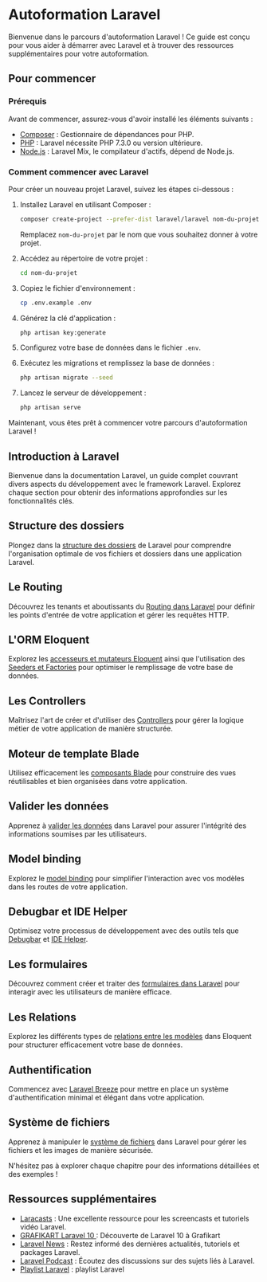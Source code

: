 # Autoformation Laravel

Bienvenue dans le parcours d'autoformation Laravel ! Ce guide est conçu pour vous aider à démarrer avec Laravel et à trouver des ressources supplémentaires pour votre autoformation.

## Pour commencer

### Prérequis

Avant de commencer, assurez-vous d'avoir installé les éléments suivants :

- [Composer](https://getcomposer.org/) : Gestionnaire de dépendances pour PHP.
- [PHP](https://www.php.net/) : Laravel nécessite PHP 7.3.0 ou version ultérieure.
- [Node.js](https://nodejs.org/) : Laravel Mix, le compilateur d'actifs, dépend de Node.js.

### Comment commencer avec Laravel

Pour créer un nouveau projet Laravel, suivez les étapes ci-dessous :

1. Installez Laravel en utilisant Composer :

    ```bash
    composer create-project --prefer-dist laravel/laravel nom-du-projet
    ```

    Remplacez `nom-du-projet` par le nom que vous souhaitez donner à votre projet.

2. Accédez au répertoire de votre projet :

    ```bash
    cd nom-du-projet
    ```

3. Copiez le fichier d'environnement :

    ```bash
    cp .env.example .env
    ```

4. Générez la clé d'application :

    ```bash
    php artisan key:generate
    ```

5. Configurez votre base de données dans le fichier `.env`.

6. Exécutez les migrations et remplissez la base de données :

    ```bash
    php artisan migrate --seed
    ```

7. Lancez le serveur de développement :

    ```bash
    php artisan serve
    ```
Maintenant, vous êtes prêt à commencer votre parcours d'autoformation Laravel !

## Introduction à Laravel

Bienvenue dans la documentation Laravel, un guide complet couvrant divers aspects du développement avec le framework Laravel. Explorez chaque section pour obtenir des informations approfondies sur les fonctionnalités clés.

## Structure des dossiers

Plongez dans la [structure des dossiers](https://laravel.com/docs/structure) de Laravel pour comprendre l'organisation optimale de vos fichiers et dossiers dans une application Laravel.

## Le Routing

Découvrez les tenants et aboutissants du [Routing dans Laravel](https://laravel.com/docs/routing) pour définir les points d'entrée de votre application et gérer les requêtes HTTP.

## L'ORM Eloquent

Explorez les [accesseurs et mutateurs Eloquent](https://laravel.com/docs/eloquent-mutators) ainsi que l'utilisation des [Seeders et Factories](https://laravel.com/docs/seeding) pour optimiser le remplissage de votre base de données.

## Les Controllers

Maîtrisez l'art de créer et d'utiliser des [Controllers](https://laravel.com/docs/controllers) pour gérer la logique métier de votre application de manière structurée.

## Moteur de template Blade

Utilisez efficacement les [composants Blade](https://laravel.com/docs/blade) pour construire des vues réutilisables et bien organisées dans votre application.

## Valider les données

Apprenez à [valider les données](https://laravel.com/docs/validation) dans Laravel pour assurer l'intégrité des informations soumises par les utilisateurs.

## Model binding

Explorez le [model binding](https://laravel.com/docs/routing#route-model-binding) pour simplifier l'interaction avec vos modèles dans les routes de votre application.

## Debugbar et IDE Helper

Optimisez votre processus de développement avec des outils tels que [Debugbar](https://laravel.com/docs/8.x/telescope) et [IDE Helper](https://github.com/barryvdh/laravel-ide-helper).

## Les formulaires

Découvrez comment créer et traiter des [formulaires dans Laravel](https://laravel.com/docs/8.x/eloquent-resources) pour interagir avec les utilisateurs de manière efficace.

## Les Relations

Explorez les différents types de [relations entre les modèles](https://laravel.com/docs/eloquent-relationships) dans Eloquent pour structurer efficacement votre base de données.

## Authentification

Commencez avec [Laravel Breeze](https://laravel.com/docs/breeze) pour mettre en place un système d'authentification minimal et élégant dans votre application.

## Système de fichiers

Apprenez à manipuler le [système de fichiers](https://laravel.com/docs/filesystem) dans Laravel pour gérer les fichiers et les images de manière sécurisée.

N'hésitez pas à explorer chaque chapitre pour des informations détaillées et des exemples !

## Ressources supplémentaires

- [Laracasts](https://laracasts.com/series/laravel-8-from-scratch) : Une excellente ressource pour les screencasts et tutoriels vidéo Laravel.
- [ GRAFIKART Laravel 10 ](https://grafikart.fr/formations/laravel) : Découverte de Laravel 10 à Grafikart
- [Laravel News](https://laravel-news.com/) : Restez informé des dernières actualités, tutoriels et packages Laravel.
- [Laravel Podcast](https://www.laravelpodcast.com/) : Écoutez des discussions sur des sujets liés à Laravel.
- [Playlist Laravel](https://youtube.com/playlist?list=PLe30vg_FG4OTxKekbWLABcpstdeCDA4LQ&si=qwpSjOJUbgHR-Goa) : playlist Laravel

